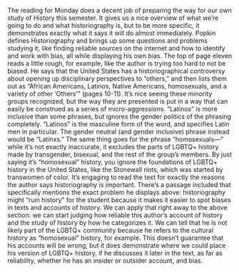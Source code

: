 The reading for Monday does a decent job of preparing the way for our own study of History this semester. It gives us a nice overview of what we’re going to do and what historiography is, but to be more specific, it demonstrates exactly what it says it will do almost immediately. Popkin defines Historiography and brings up some questions and problems studying it, like finding reliable sources on the internet and how to identify and work with bias, all while displaying his own bias.
	The top of page eleven reads a little rough, for example, like the author is trying too hard to not be biased. He says that the United States has a historiographical controversy about opening up disciplinary perspectives to “others,” and then lists them out as “African Americans, Latinos, Native Americans, homosexuals, and a variety of other ‘Others’” (pages 10-11). It’s nice seeing these minority groups recognized, but the way they are presented is put in a way that can easily be construed as a series of micro-aggressions. “Latinos” is more inclusive than some phrases, but ignores the gender politics of the phrasing completely. “Latinos” is the masculine form of the word, and specifies Latin men in particular. The gender neutral (and gender inclusive) phrase instead would be “Latinxs.” The same thing goes for the phrase “homosexuals—” while it’s not exactly inaccurate, it excludes the parts of LGBTQ+ history made by transgender, bisexual, and the rest of the group’s members. By just saying it’s “homosexual” history, you ignore the foundations of LGBTQ+ history in the United States, like the Stonewall riots, which was started by transwomen of color. 
	It’s engaging to read the text for exactly the reasons the author says historiography is important. There’s a passage included that specifically mentions the exact problem he displays above: historiography might “ruin history” for the student because it makes it easier to spot biases in texts and accounts of history. We can apply that right away to the above section: we can start judging how reliable this author’s account of history and the study of history by how he categorizes it. We can tell that he is not likely part of the LGBTQ+ community because he refers to the cultural history as “homosexual” history, for example. This doesn’t guarantee that his accounts will be wrong, but it does demonstrate where we could place his version of LGBTQ+ history, if he discusses it later in the text, as far as reliability, whether he has an insider or outsider account, and bias.
